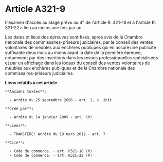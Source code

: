 # Article A321-9

L'examen d'accès au stage prévu au 4° de l'article R. 321-18 et à l'article R. 321-22 a lieu au moins une fois par an. 

Les dates et lieux des épreuves sont fixés, après avis de la Chambre nationale des commissaires-priseurs judiciaires, par le
conseil des ventes volontaires de meubles aux enchères publiques qui en assure une publicité suffisante deux mois au moins
avant la date de la première épreuve, notamment par des insertions dans les revues professionnelles spécialisées et par un
affichage dans les locaux du conseil des ventes volontaires de meubles aux enchères publiques et de la Chambre nationale des
commissaires-priseurs judiciaires.

**Liens relatifs à cet article**

	**Anciens textes**:

	  - Arrêté du 25 septembre 2006 - art. 1, v. init.

	**Créé par**:

	  - Arrêté du 14 janvier 2009 - art. (V)

	**Liens**:

	  - TRANSFERE: Arrêté du 19 mars 2012 - art. 7

	**Cite**:

	  - Code de commerce. - art. R321-18 (V)
	  - Code de commerce. - art. R321-22 (V)
